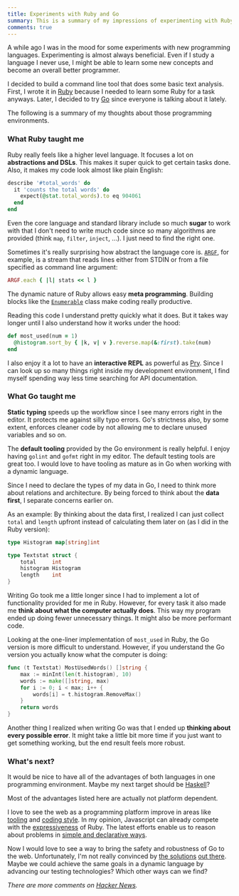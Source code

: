 ```yaml
---
title: Experiments with Ruby and Go
summary: This is a summary of my impressions of experimenting with Ruby and Go.
comments: true
---
```


A while ago I was in the mood for some experiments with new programming languages.
Experimenting is almost always beneficial.
Even if I study a language I never use, I might be able to learn some new concepts
and become an overall better programmer.

I decided to build a command line tool that does some basic text analysis.
First, I wrote it in [Ruby](https://github.com/jorinvo/textstat-rb)
because I needed to learn some Ruby for a task anyways.
Later, I decided to try [Go](https://github.com/jorinvo/textstat-go)
since everyone is talking about it lately.

The following is a summary of my thoughts about those programming environments.


### What Ruby taught me

Ruby really feels like a higher level language.
It focuses a lot on __abstractions and DSLs__.
This makes it super quick to get certain tasks done.
Also, it makes my code look almost like plain English:

```rb
describe '#total_words' do
  it 'counts the total words' do
    expect(@stat.total_words).to eq 904061
  end
end
```

Even the core language and standard library include so much __sugar__ to work with
that I don't need to write much code since so many algorithms are provided (think `map`, `filter`, `inject`, ...).
I just need to find the right one.

Sometimes it's really surprising how abstract the language core is.
[`ARGF`](http://ruby-doc.org/core-1.9.3/ARGF.html), for example, is a stream that
reads lines either from STDIN or from a file specified as command line argument:

```rb
ARGF.each { |l| stats << l }
```

The dynamic nature of Ruby allows easy __meta programming__.
Building blocks like the [`Enumerable`](http://ruby-doc.org/core-2.2.2/Enumerable.html) class make coding really productive.

Reading this code I understand pretty quickly what it does.
But it takes way longer until I also understand how it works under the hood:

```rb
def most_used(num = 1)
  @histogram.sort_by { |k, v| v }.reverse.map(&:first).take(num)
end
```

I also enjoy it a lot to have an __interactive REPL__ as powerful as [Pry](http://pryrepl.org/).
Since I can look up so many things right inside my development environment,
I find myself spending way less time searching for API documentation.


### What Go taught me

__Static typing__ speeds up the workflow since I see many errors right in the editor.
It protects me against silly typo errors.
Go's strictness also, by some extent, enforces cleaner code by not allowing me to declare unused variables and so on.

The __default tooling__ provided by the Go environment is really helpful.
I enjoy having `golint` and `gofmt` right in my editor.
The default testing tools are great too.
I would love to have tooling as mature as in Go when working with a dynamic language.

Since I need to declare the types of my data in Go,
I need to think more about relations and architecture.
By being forced to think about the __data first__, I separate concerns earlier on.

As an example: By thinking about the data first, I realized I can just collect `total` and `length` upfront
instead of calculating them later on (as I did in the Ruby version):

```go
type Histogram map[string]int

type Textstat struct {
	total     int
	histogram Histogram
	length    int
}
```

Writing Go took me a little longer since I had to implement a lot of functionality provided for me in Ruby.
However, for every task it also made me __think about what the computer actually does__.
This way my program ended up doing fewer unnecessary things. It might also be more performant code.

Looking at the one-liner implementation of `most_used` in Ruby,
the Go version is more difficult to understand.
However, if you understand the Go version you actually know what the computer is doing:

```go
func (t Textstat) MostUsedWords() []string {
	max := minInt(len(t.histogram), 10)
	words := make([]string, max)
	for i := 0; i < max; i++ {
		words[i] = t.histogram.RemoveMax()
	}
	return words
}
```

Another thing I realized when writing Go was
that I ended up __thinking about every possible error__.
It might take a little bit more time if you just want to get something working, but the end result feels more robust.


### What's next?

It would be nice to have all of the advantages of both languages in one programming environment.
Maybe my next target should be [Haskell](http://learnyouahaskell.com/)?

Most of the advantages listed here are actually not platform dependent.

I love to see the web as a programming platform improve in areas
like [tooling](https://github.com/marijnh/tern) and [coding style](https://github.com/feross/standard).
In my opinion, Javascript can already compete with the [expressiveness](http://ramdajs.com/) of Ruby.
The latest efforts enable us to reason about problems in [simple and declarative ways](https://github.com/staltz/todomvc-cycle).

Now I would love to see a way to bring the safety and robustness of Go to the web.
Unfortunately, I'm not really convinced by [the solutions](http://www.typescriptlang.org/) [out there](http://flowtype.org/).
Maybe we could achieve the same goals in a dynamic language by advancing our testing technologies?
Which other ways can we find?


_There are more comments on [Hacker News](https://news.ycombinator.com/item?id=9714751)._
